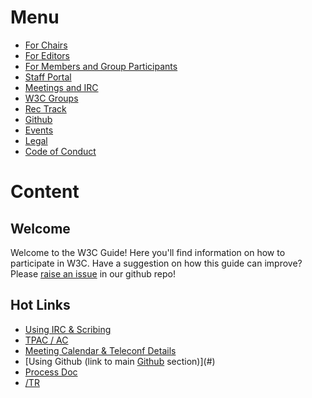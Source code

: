 # Menu
* [For Chairs](https://github.com/nrooney/Guide/blob/master/mock/chairs/index.md)
* [For Editors](https://github.com/nrooney/Guide/blob/master/mock/editors/index.md)
* [For Members and Group Participants](#)
* [Staff Portal](#)
* [Meetings and IRC](#)
* [W3C Groups](#)
* [Rec Track](https://github.com/nrooney/Guide/blob/master/mock/rectrack/index.md)
* [Github](#)
* [Events](#)
* [Legal](#)
* [Code of Conduct](#)

# Content
## Welcome
Welcome to the W3C Guide! Here you'll find information on how to participate in W3C. Have a suggestion on how this guide can improve? Please [raise an issue](#) in our github repo!

## Hot Links
* [Using IRC & Scribing](#)
* [TPAC / AC](#)
* [Meeting Calendar & Teleconf Details](#)
* [Using Github (link to main [Github](#github) section)](#)
* [Process Doc](#)
* [/TR](#)

